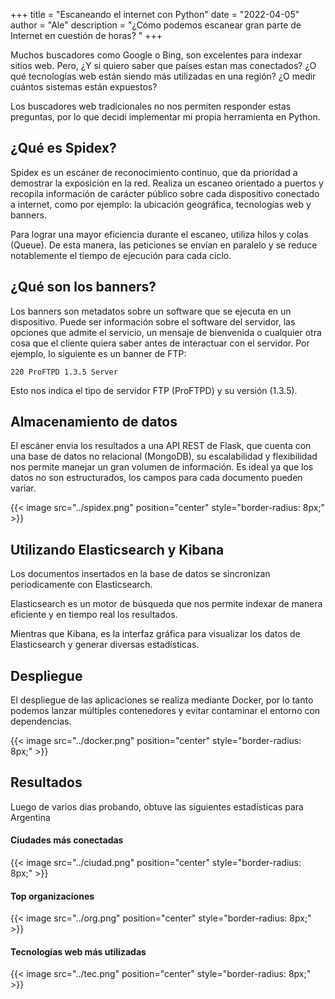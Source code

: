 +++
title = "Escaneando el internet con Python"
date = "2022-04-05"
author = "Ale"
description = "¿Cómo podemos escanear gran parte de Internet en cuestión de horas? "
+++
 
Muchos buscadores como Google o Bing, son excelentes para indexar sitios web. Pero, ¿Y si quiero saber que países estan mas conectados? ¿O qué tecnologías web están siendo más utilizadas en una región? ¿O medir cuántos sistemas están expuestos?
 
Los buscadores web tradicionales no nos permiten responder estas preguntas, por lo que decidí implementar mi propia herramienta en Python.
 
## ¿Qué es Spidex?

Spidex es un escáner de reconocimiento continuo, que da prioridad a demostrar la exposición en la red. Realiza un escaneo orientado a puertos y recopila información de carácter público sobre cada dispositivo conectado a internet, como por ejemplo: la ubicación geográfica, tecnologías web y banners.

Para lograr una mayor eficiencia durante el escaneo, utiliza hilos y colas (Queue). De esta manera, las peticiones se envían en paralelo y se reduce notablemente el tiempo de ejecución para cada ciclo.

## ¿Qué son los banners?
 
Los banners son metadatos sobre un software que se ejecuta en un dispositivo. Puede ser información sobre el software del servidor, las opciones que admite el servicio, un mensaje de bienvenida o cualquier otra cosa que el cliente quiera saber antes de interactuar con el servidor. Por ejemplo, lo siguiente es un banner de FTP:
 
```
220 ProFTPD 1.3.5 Server
```
Esto nos indica el tipo de servidor FTP (ProFTPD) y su versión (1.3.5).

## Almacenamiento de datos

El escáner envia los resultados a una API REST de Flask, que cuenta con una base de datos no relacional (MongoDB), su escalabilidad y flexibilidad nos permite manejar un gran volumen de información. Es ideal ya que los datos no son estructurados, los campos para cada documento pueden variar.

{{< image src="../spidex.png" position="center" style="border-radius: 8px;" >}}

## Utilizando Elasticsearch y Kibana

Los documentos insertados en la base de datos se sincronizan periodicamente con Elasticsearch.
 
Elasticsearch es un motor de búsqueda que nos permite indexar de manera eficiente y en tiempo real los resultados.
 
Mientras que Kibana, es la interfaz gráfica para visualizar los datos de Elasticsearch y generar diversas estadísticas.
 
## Despliegue
El despliegue de las aplicaciones se realiza mediante Docker, por lo tanto podemos lanzar múltiples contenedores y evitar contaminar el entorno con dependencias.
 
{{< image src="../docker.png" position="center" style="border-radius: 8px;" >}}
 
## Resultados
Luego de varios dias probando, obtuve las siguientes estadísticas para Argentina
 
#### Ciudades más conectadas
{{< image src="../ciudad.png" position="center" style="border-radius: 8px;" >}}
 
#### Top organizaciones
{{< image src="../org.png" position="center" style="border-radius: 8px;" >}}
 
#### Tecnologías web más utilizadas
{{< image src="../tec.png" position="center" style="border-radius: 8px;" >}}

